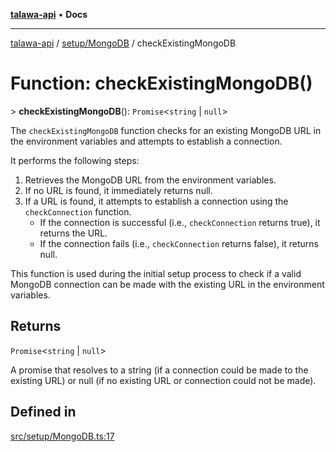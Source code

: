[**talawa-api**](../../../README.md) • **Docs**

***

[talawa-api](../../../modules.md) / [setup/MongoDB](../README.md) / checkExistingMongoDB

# Function: checkExistingMongoDB()

\> **checkExistingMongoDB**(): `Promise`\<`string` \| `null`\>

The `checkExistingMongoDB` function checks for an existing MongoDB URL in the environment variables and attempts to establish a connection.

It performs the following steps:
1. Retrieves the MongoDB URL from the environment variables.
2. If no URL is found, it immediately returns null.
3. If a URL is found, it attempts to establish a connection using the `checkConnection` function.
   - If the connection is successful (i.e., `checkConnection` returns true), it returns the URL.
   - If the connection fails (i.e., `checkConnection` returns false), it returns null.

This function is used during the initial setup process to check if a valid MongoDB connection can be made with the existing URL in the environment variables.

## Returns

`Promise`\<`string` \| `null`\>

A promise that resolves to a string (if a connection could be made to the existing URL) or null (if no existing URL or connection could not be made).

## Defined in

[src/setup/MongoDB.ts:17](https://github.com/PalisadoesFoundation/talawa-api/blob/a6e7ac91b581c9109559657faf0f934f3eb41fe7/src/setup/MongoDB.ts#L17)

